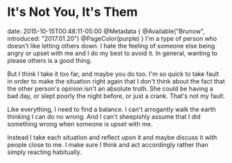 # It's Not You, It's Them
date: 2015-10-15T00:48:11-05:00
@Metadata {
  @Available("Brunow", introduced: "2017.01.20")
  @PageColor(purple)
}
I'm a type of person who doesn't like letting others down. I hate the feeling of someone else being angry or upset with me and I do my best to avoid it. In general, wanting to please others is a good thing.

But I think I take it too far, and maybe you do too. I'm so quick to take fault in order to make the situation right again that I don't think about the fact that the other person's opinion isn't an absolute truth. She could be having a bad day, or slept poorly the night before, or just a crank. That's not my fault.

Like everything, I need to find a balance. I can't arrogantly walk the earth thinking I can do no wrong. And I can't sheepishly assume that I did something wrong when someone is upset with me.

Instead I take each situation and reflect upon it and maybe discuss it with people close to me. I make sure I think and act accordingly rather than simply reacting habitually.
